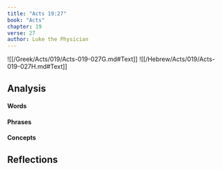 ```yaml
---
title: "Acts 19:27"
book: "Acts"
chapter: 19
verse: 27
author: Luke the Physician
---
```

![[/Greek/Acts/019/Acts-019-027G.md#Text]]
![[/Hebrew/Acts/019/Acts-019-027H.md#Text]]

## Analysis

#### Words

#### Phrases

#### Concepts

## Reflections
